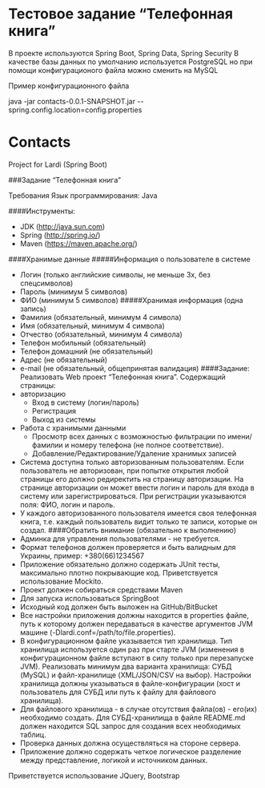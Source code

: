 # Тестовое задание “Телефонная книга”


В проекте используются Spring Boot, Spring Data, Spring Security
В качестве базы данных по умолчанию используется PostgreSQL но при помощи конфигурационого файла можно сменить на MySQL

Пример конфигурационного файла



java -jar contacts-0.0.1-SNAPSHOT.jar --spring.config.location=config.properties

# Contacts
Project for Lardi (Spring Boot)

###Задание “Телефонная книга”

Требования
Язык программирования: Java

####Инструменты:
* JDK             (http://java.sun.com)
* Spring          (http://spring.io/)
* Maven           (https://maven.apache.org/)
 
####Хранимые данные
#####Информация о пользователе в системе
* Логин (только английские символы, не меньше 3х, без спецсимволов)
* Пароль (минимум 5 символов)
* ФИО (минимум 5 символов)
#####Хранимая информация (одна запись)
* Фамилия (обязательный, минимум 4 символа)
* Имя (обязательный, минимум 4 символа)
* Отчество (обязательный, минимум 4 символа)
* Телефон мобильный (обязательный)
* Телефон домашний (не обязательный)
* Адрес (не обязательный)
* e-mail (не обязательный, общепринятая валидация)
####Задание:
Реализовать Web проект “Телефонная книга”.  Содержащий страницы:
* авторизацию
    * Вход в систему (логин/пароль)
    * Регистрация
    * Выход из системы
* Работа с хранимыми данными
    * Просмотр всех данных с возможностью фильтрации по имени/фамилии и номеру телефона (не полное соответствие).
    * Добавление/Редактирование/Удаление хранимых записей
* Система доступна только авторизованным пользователям. Если пользователь не авторизован, при попытке открытия любой страницы его должно редиректить на страницу авторизации. На странице авторизации он может ввести логин и пароль для входа в систему или зарегистрироваться. При регистрации указываются поля: ФИО, логин и пароль.
* У каждого авторизованного пользователя имеется своя телефонная книга, т.е. каждый пользователь видит только те записи, которые он создал.
####Обратить внимание (обязательно к выполнению)
* Админка для управления пользователями - не требуется.
* Формат телефонов должен проверяется и быть валидным для Украины, пример: +380(66)1234567
* Приложение обязательно должно содержать JUnit тесты, максимально плотно покрывающие код. Приветствуется использование Mockito.
* Проект должен собираться средствами Maven
* Для запуска использоваться SpringBoot
* Исходный код должен быть выложен на GitHub/BitBucket
* Все настройки приложения должны находится в properties файле, путь к которому должен передаваться в качестве аргументов JVM машине (-Dlardi.conf=/path/to/file.properties).
* В конфигурационном файле указывается тип хранилища. Тип хранилища используется один раз при старте JVM (изменения в конфигурационном файле вступают в силу только при перезапуске JVM). Реализовать минимум два варианта хранилища: СУБД (MySQL) и файл-хранилище (XML/JSON/CSV на выбор). Настройки хранилища должны указываться в файле-конфигурации (хост и пользователь для СУБД или путь к файлу для файлового хранилища).
* Для файлового хранилища - в случае отсутствия файла(ов) - его(их) необходимо создать. Для СУБД-хранилища в файле README.md должен находится SQL запрос для создания всех необходимых таблиц.
* Проверка данных должна осуществляться на стороне сервера.
* Приложение должно содержать четкое логическое разделение между представление, логикой и источником данных.

Приветствуется
использование JQuery, Bootstrap